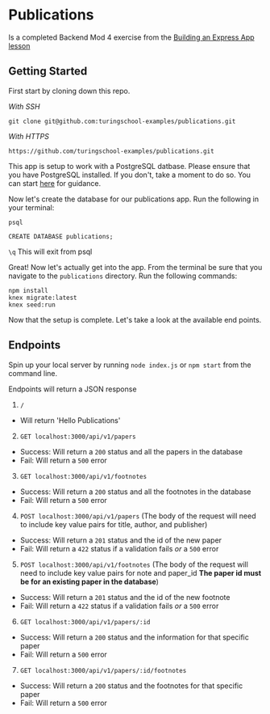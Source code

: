 # Publications
Is a completed Backend Mod 4 exercise from the [Building an Express App lesson](http://backend.turing.io/module4/lessons/express_knex)

## Getting Started

First start by cloning down this repo.

_With SSH_

`git clone git@github.com:turingschool-examples/publications.git`

_With HTTPS_

`https://github.com/turingschool-examples/publications.git`

This app is setup to work with a PostgreSQL datbase. Please ensure that you have PostgreSQL installed.
If you don't, take a moment to do so. You can start [here](https://www.postgresql.org/docs/9.3/tutorial-install.html) for guidance.

Now let's create the database for our publications app.
Run the following in your terminal:

`psql`

`CREATE DATABASE publications;`

`\q` This will exit from psql

Great! Now let's actually get into the app.
From the terminal be sure that you navigate to the `publications` directory.
Run the following commands:

```
npm install
knex migrate:latest
knex seed:run
```

Now that the setup is complete. Let's take a look at the available end points.

## Endpoints
Spin up your local server by running `node index.js` or `npm start` from the command line.

Endpoints will return a JSON response

1. `/`
  - Will return 'Hello Publications'

2. `GET localhost:3000/api/v1/papers`
  - Success: Will return a `200` status and all the papers in the database
  - Fail: Will return a `500` error

3. `GET localhost:3000/api/v1/footnotes`
  - Success: Will return a `200` status and all the footnotes in the database
  - Fail: Will return a `500` error

4. `POST localhost:3000/api/v1/papers`
(The body of the request will need to include key value pairs for title, author, and publisher)
  - Success: Will return a `201` status and the id of the new paper
  - Fail: Will return a `422` status if a validation fails *or* a `500` error

5. `POST localhost:3000/api/v1/footnotes`
(The body of the request will need to include key value pairs for note and paper_id **The paper id must be for an existing paper in the database**)
  - Success: Will return a `201` status and the id of the new footnote
  - Fail: Will return a `422` status if a validation fails *or* a `500` error

6. `GET localhost:3000/api/v1/papers/:id`
  - Success: Will return a `200` status and the information for that specific paper
  - Fail: Will return a `500` error

7. `GET localhost:3000/api/v1/papers/:id/footnotes`
  - Success: Will return a `200` status and the footnotes for that specific paper
  - Fail: Will return a `500` error
